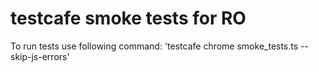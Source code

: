 # testcafe smoke tests for RO

To run tests use following command:
'testcafe chrome smoke_tests.ts --skip-js-errors'
